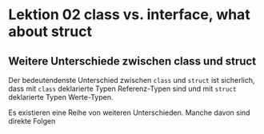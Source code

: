 # Lektion 02 class vs. interface, what about struct

## Weitere Unterschiede zwischen class und struct

Der bedeutendenste Unterschied zwischen `class` und `struct` ist sicherlich, dass 
mit `class` deklarierte Typen Referenz-Typen sind und mit `struct` deklarierte
Typen Werte-Typen.

Es existieren eine Reihe von weiteren Unterschieden. Manche davon sind direkte
Folgen 

